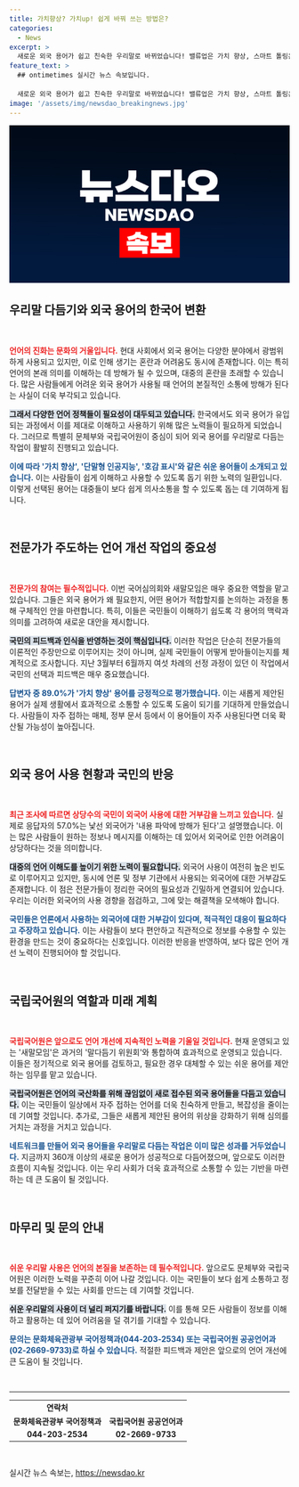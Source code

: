 ```yaml
---
title: 가치향상? 가치up! 쉽게 바꿔 쓰는 방법은?
categories:
  - News
excerpt: >
  새로운 외국 용어가 쉽고 친숙한 우리말로 바뀌었습니다! 밸류업은 가치 향상, 스마트 톨링은 자동 요금 징수로 변신. 국민의 반응은? 함께 알아봐요!
feature_text: >
  ## ontimetimes 실시간 뉴스 속보입니다.

  새로운 외국 용어가 쉽고 친숙한 우리말로 바뀌었습니다! 밸류업은 가치 향상, 스마트 톨링은 자동 요금 징수로 변신. 국민의 반응은? 함께 알아봐요!
image: '/assets/img/newsdao_breakingnews.jpg'
---
```


<p><img src="/assets/img/newsdao_breakingnews.jpg" alt="ontimetimes 속보" /></p>

<h2 data-ke-size="size26">우리말 다듬기와 외국 용어의 한국어 변환</h2>

<p data-ke-size="size16">&nbsp;</p>

<p><b><span style="color: #ee2323;">언어의 진화는 문화의 거울입니다.</span></b> 현대 사회에서 외국 용어는 다양한 분야에서 광범위하게 사용되고 있지만, 이로 인해 생기는 혼란과 어려움도 동시에 존재합니다. 이는 특히 언어의 본래 의미를 이해하는 데 방해가 될 수 있으며, 대중의 혼란을 초래할 수 있습니다. 많은 사람들에게 어려운 외국 용어가 사용될 때 언어의 본질적인 소통에 방해가 된다는 사실이 더욱 부각되고 있습니다. </p>

<p><b><span style="background-color: #21538527;">그래서 다양한 언어 정책들이 필요성이 대두되고 있습니다.</span></b> 한국에서도 외국 용어가 유입되는 과정에서 이를 제대로 이해하고 사용하기 위해 많은 노력들이 필요하게 되었습니다. 그러므로 특별히 문체부와 국립국어원이 중심이 되어 외국 용어를 우리말로 다듬는 작업이 활발히 진행되고 있습니다. </p>

<p><b><span style="color: #1a5490;">이에 따라 '가치 향상', '단말형 인공지능', '호감 표시'와 같은 쉬운 용어들이 소개되고 있습니다.</span></b> 이는 사람들이 쉽게 이해하고 사용할 수 있도록 돕기 위한 노력의 일환입니다. 이렇게 선택된 용어는 대중들이 보다 쉽게 의사소통을 할 수 있도록 돕는 데 기여하게 됩니다.</p>

<p data-ke-size="size16">&nbsp;</p>

<h2 data-ke-size="size26">전문가가 주도하는 언어 개선 작업의 중요성</h2>

<p data-ke-size="size16">&nbsp;</p>

<p><b><span style="color: #ee2323;">전문가의 참여는 필수적입니다.</span></b> 이번 국어심의회와 새말모임은 매우 중요한 역할을 맡고 있습니다. 그들은 외국 용어가 왜 필요한지, 어떤 용어가 적합할지를 논의하는 과정을 통해 구체적인 안을 마련합니다. 특히, 이들은 국민들이 이해하기 쉽도록 각 용어의 맥락과 의미를 고려하여 새로운 대안을 제시합니다.</p>

<p><b><span style="background-color: #21538527;">국민의 피드백과 인식을 반영하는 것이 핵심입니다.</span></b> 이러한 작업은 단순히 전문가들의 이론적인 주장만으로 이루어지는 것이 아니며, 실제 국민들이 어떻게 받아들이는지를 체계적으로 조사합니다. 지난 3월부터 6월까지 여섯 차례의 선정 과정이 있던 이 작업에서 국민의 선택과 피드백은 매우 중요했습니다.</p>

<p><b><span style="color: #1a5490;">답변자 중 89.0%가 '가치 향상' 용어를 긍정적으로 평가했습니다.</span></b> 이는 새롭게 제안된 용어가 실제 생활에서 효과적으로 소통할 수 있도록 도움이 되기를 기대하게 만들었습니다. 사람들이 자주 접하는 매체, 정부 문서 등에서 이 용어들이 자주 사용된다면 더욱 확산될 가능성이 높아집니다.</p>

<p data-ke-size="size16">&nbsp;</p>

<h2 data-ke-size="size26">외국 용어 사용 현황과 국민의 반응</h2>

<p data-ke-size="size16">&nbsp;</p>

<p><b><span style="color: #ee2323;">최근 조사에 따르면 상당수의 국민이 외국어 사용에 대한 거부감을 느끼고 있습니다.</span></b> 실제로 응답자의 57.0%는 낯선 외국어가 '내용 파악에 방해가 된다'고 설명했습니다. 이는 많은 사람들이 원하는 정보나 메시지를 이해하는 데 있어서 외국어로 인한 어려움이 상당하다는 것을 의미합니다.</p>

<p><b><span style="background-color: #21538527;">대중의 언어 이해도를 높이기 위한 노력이 필요합니다.</span></b> 외국어 사용이 여전히 높은 빈도로 이루어지고 있지만, 동시에 언론 및 정부 기관에서 사용되는 외국어에 대한 거부감도 존재합니다. 이 점은 전문가들이 정리한 국어의 필요성과 긴밀하게 연결되어 있습니다. 우리는 이러한 외국어의 사용 경향을 점검하고, 그에 맞는 해결책을 모색해야 합니다.</p>

<p><b><span style="color: #1a5490;">국민들은 언론에서 사용하는 외국어에 대한 거부감이 있다며, 적극적인 대응이 필요하다고 주장하고 있습니다.</span></b> 이는 사람들이 보다 편안하고 직관적으로 정보를 수용할 수 있는 환경을 만드는 것이 중요하다는 신호입니다. 이러한 반응을 반영하여, 보다 많은 언어 개선 노력이 진행되어야 할 것입니다.</p>

<p data-ke-size="size16">&nbsp;</p>

<h2 data-ke-size="size26">국립국어원의 역할과 미래 계획</h2>

<p data-ke-size="size16">&nbsp;</p>

<p><b><span style="color: #ee2323;">국립국어원은 앞으로도 언어 개선에 지속적인 노력을 기울일 것입니다.</span></b> 현재 운영되고 있는 '새말모임'은 과거의 '말다듬기 위원회'와 통합하여 효과적으로 운영되고 있습니다. 이들은 정기적으로 외국 용어를 검토하고, 필요한 경우 대체할 수 있는 쉬운 용어를 제안하는 임무를 맡고 있습니다.</p>

<p><b><span style="background-color: #21538527;">국립국어원은 언어의 국산화를 위해 끊임없이 새로 접수된 외국 용어들을 다듬고 있습니다.</span></b> 이는 국민들이 일상에서 자주 접하는 언어를 더욱 친숙하게 만들고, 복잡성을 줄이는 데 기여할 것입니다. 추가로, 그들은 새롭게 제안된 용어의 위상을 강화하기 위해 심의를 거치는 과정을 거치고 있습니다.</p>

<p><b><span style="color: #1a5490;">네트워크를 만들어 외국 용어들을 우리말로 다듬는 작업은 이미 많은 성과를 거두었습니다.</span></b> 지금까지 360개 이상의 새로운 용어가 성공적으로 다듬어졌으며, 앞으로도 이러한 흐름이 지속될 것입니다. 이는 우리 사회가 더욱 효과적으로 소통할 수 있는 기반을 마련하는 데 큰 도움이 될 것입니다.</p>

<p data-ke-size="size16">&nbsp;</p>

<h2 data-ke-size="size26">마무리 및 문의 안내</h2>

<p data-ke-size="size16">&nbsp;</p>

<p><b><span style="color: #ee2323;">쉬운 우리말 사용은 언어의 본질을 보존하는 데 필수적입니다.</span></b> 앞으로도 문체부와 국립국어원은 이러한 노력을 꾸준히 이어 나갈 것입니다. 이는 국민들이 보다 쉽게 소통하고 정보를 전달받을 수 있는 사회를 만드는 데 기여할 것입니다. </p>

<p><b><span style="background-color: #21538527;">쉬운 우리말의 사용이 더 널리 퍼지기를 바랍니다.</span></b> 이를 통해 모든 사람들이 정보를 이해하고 활용하는 데 있어 어려움을 덜 겪기를 기대할 수 있습니다.   </p>

<p><b><span style="color: #1a5490;">문의는 문화체육관광부 국어정책과(044-203-2534) 또는 국립국어원 공공언어과(02-2669-9733)로 하실 수 있습니다.</span></b> 적절한 피드백과 제안은 앞으로의 언어 개선에 큰 도움이 될 것입니다. </p>

<p data-ke-size="size16">&nbsp;</p>

<hr>

<table>
<tr>
<td style="text-align: center; height: 17px;"><b>연락처</b></td>
</tr>
<tr>
<td style="text-align: center; height: 17px;"><b>문화체육관광부 국어정책과</b></td>
<td style="text-align: center; height: 17px;"><b>국립국어원 공공언어과</b></td>
</tr>
<tr>
<td style="text-align: center; height: 17px;"><b>044-203-2534</b></td>
<td style="text-align: center; height: 17px;"><b>02-2669-9733</b></td>
</tr>
</table>

<p data-ke-size="size16">&nbsp;</p>
실시간 뉴스 속보는, <a href="https://newsdao.kr" rel="dofollow">https://newsdao.kr</a>


